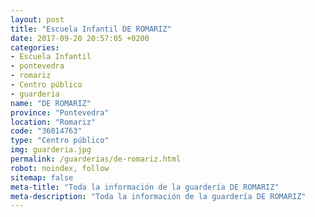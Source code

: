 ```yaml
---
layout: post
title: "Escuela Infantil DE ROMARIZ"
date: 2017-09-20 20:57:05 +0200
categories:
- Escuela Infantil
- pontevedra
- romariz
- Centro público
- guarderia
name: "DE ROMARIZ"
province: "Pontevedra"
location: "Romariz"
code: "36014763"
type: "Centro público"
img: guarderia.jpg
permalink: /guarderias/de-romariz.html
robot: noindex, follow
sitemap: false
meta-title: "Toda la información de la guardería DE ROMARIZ"
meta-description: "Toda la información de la guardería DE ROMARIZ"
---
```

